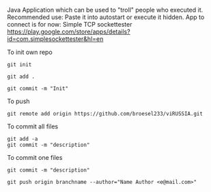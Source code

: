 Java Application which can be used to "troll" people who executed it. 
Recommended use: Paste it into autostart or execute it hidden. 
App to connect is for now: Simple TCP sockettester https://play.google.com/store/apps/details?id=com.simplesockettester&hl=en

To init own repo

```
git init

git add .

git commit -m "Init"
```

To push

```
git remote add origin https://github.com/broesel233/viRUSSIA.git
```

To commit all files

```
git add -a 
git commit -m "description"
```

To commit one files

```
git commit -m "description"
```

```
git push origin branchname --author="Name Author <e@mail.com>"
```
